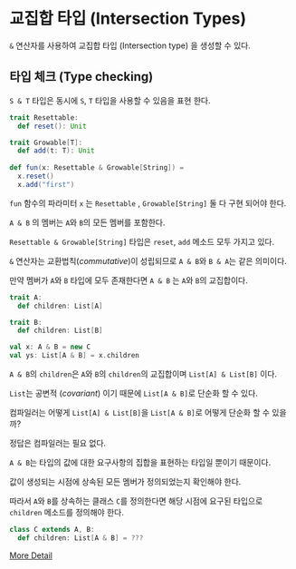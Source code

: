 # 교집합 타입 (Intersection Types)

`&` 연산자를 사용하여 교집합 타입 (Intersection type) 을 생성할 수 있다.

## 타입 체크 (Type checking)

`S & T` 타입은 동시에 `S`, `T` 타입을 사용할 수 있음을 표현 한다.

```scala
trait Resettable:
  def reset(): Unit

trait Growable[T]:
  def add(t: T): Unit
  
def fun(x: Resettable & Growable[String]) =
  x.reset()
  x.add("first")
```

`fun` 함수의 파라미터 `x` 는 `Resettable` , `Growable[String]` 둘 다 구현 되어야 한다.

`A & B` 의 멤버는 `A`와 `B`의 모든 멤버를 포함한다.

`Resettable & Growable[String]` 타입은 `reset`, `add` 메소드 모두 가지고 있다.

`&` 연산자는 교환법칙(_commutative_)이 성립되므로 `A & B`와 `B & A`는 같은 의미이다.

만약 멤버가 `A`와 `B` 타입에 모두 존재한다면 `A & B` 는 `A`와 `B`의 교집합이다.

```scala
trait A:
  def children: List[A]

trait B:
  def children: List[B]

val x: A & B = new C
val ys: List[A & B] = x.children
```

`A & B`의 `children`은 `A`와 `B`의 `children`의 교집합이며 `List[A] & List[B]` 이다.

`List`는 공변적 (_covariant_) 이기 때문에 `List[A & B]`로 단순화 할 수 있다.

컴파일러는 어떻게 `List[A] & List[B]`을 `List[A & B]`로 어떻게 단순화 할 수 있을까?

정답은 컴파일러는 필요 없다.

`A & B`는 타입의 값에 대한 요구사항의 집합을 표현하는 타입일 뿐이기 때문이다.

값이 생성되는 시점에 상속된 모든 멤버가 정의되었는지 확인해야 한다.

따라서 `A`와 `B`를 상속하는 클래스 `C`를 정의한다면 해당 시점에 요구된 타입으로 `children` 메소드를 정의해야 한다.

```scala
class C extends A, B:
  def children: List[A & B] = ???
```

[More Detail](https://docs.scala-lang.org/scala3/reference/new-types/intersection-types-spec.html)
